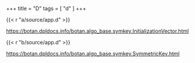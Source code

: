 +++
title = "D"
tags = [ "d" ]
+++

{{< r "a/source/app.d" >}}

<https://botan.dpldocs.info/botan.algo_base.symkey.InitializationVector.html>

{{< r "b/source/app.d" >}}

<https://botan.dpldocs.info/botan.algo_base.symkey.SymmetricKey.html>

